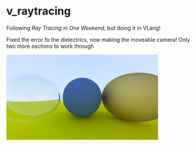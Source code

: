 # v_raytracing


Following _Ray Tracing in One Weekend_, but doing it in VLang!

Fixed the error fo the dielectrics, now making the moveable camera! Only two more sections to work through

![A better image that is most of the way through!](v_src/image.png)
